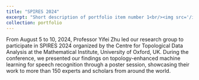 ```yaml
---
title: "SPIRES 2024"
excerpt: "Short description of portfolio item number 1<br/><img src='/images/spires2024.png'>"
collection: portfolio
---
```


From August 5 to 10, 2024, Professor Yifei Zhu led our research group to participate in SPIRES 2024 organized by the Centre for Topological Data Analysis at the Mathematical Institute, University of Oxford, UK. During the conference, we presented our findings on topology-enhanced machine learning for speech recognition through a poster session, showcasing their work to more than 150 experts and scholars from around the world.
